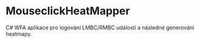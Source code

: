 # MouseclickHeatMapper
C# WFA aplikace pro logování LMBC/RMBC událostí a následné generování heatmapy.
